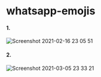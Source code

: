 # whatsapp-emojis

#### 1.

![Screenshot 2021-02-16 23 05 51](https://user-images.githubusercontent.com/24686636/108116635-ed214b00-70ac-11eb-9f8e-8dbae0bbf4b9.png)

#### 2. 

![Screenshot 2021-03-05 23 33 21](https://user-images.githubusercontent.com/24686636/110170881-e49a7580-7e0b-11eb-8ec6-911ba5af844c.png)


